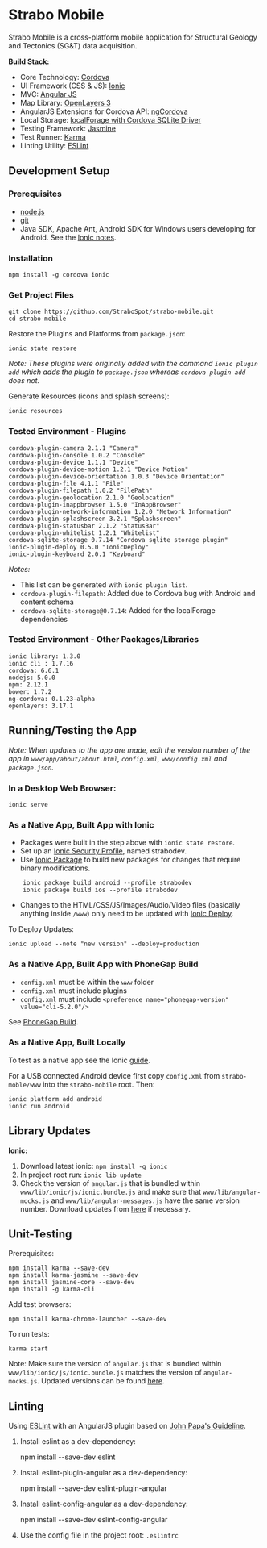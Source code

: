 Strabo Mobile
==============

Strabo Mobile is a cross-platform mobile application for Structural Geology and Tectonics (SG&T) data acquisition.

**Build Stack:**
- Core Technology: [Cordova](http://cordova.apache.org/)
- UI Framework (CSS & JS): [Ionic](http://ionicframework.com/)
- MVC: [Angular JS](https://angularjs.org/)
- Map Library: [OpenLayers 3](http://openlayers.org/)
- AngularJS Extensions for Cordova API: [ngCordova](http://ngcordova.com/)
- Local Storage: [localForage with Cordova SQLite Driver](https://github.com/thgreasi/localForage-cordovaSQLiteDriver)
- Testing Framework: [Jasmine](http://jasmine.github.io/)
- Test Runner: [Karma](karma-runner.github.io/)
- Linting Utility: [ESLint](http://eslint.org/)

## Development Setup

### Prerequisites

- [node.js](http://nodejs.org/)
- [git](http://git-scm.com/)
- Java SDK, Apache Ant, Android SDK for Windows users developing for Android. See the [Ionic notes](http://ionicframework.com/docs/guide/installation.html).

### Installation

    npm install -g cordova ionic

### Get Project Files

    git clone https://github.com/StraboSpot/strabo-mobile.git
    cd strabo-mobile

Restore the Plugins and Platforms from `package.json`:

    ionic state restore

*Note: These plugins were originally added with the command `ionic plugin add` which adds the plugin to `package.json` whereas `cordova plugin add` does not.*
    
Generate Resources (icons and splash screens):
    
    ionic resources
    
### Tested Environment - Plugins    
    cordova-plugin-camera 2.1.1 "Camera"
    cordova-plugin-console 1.0.2 "Console"
    cordova-plugin-device 1.1.1 "Device"
    cordova-plugin-device-motion 1.2.1 "Device Motion"
    cordova-plugin-device-orientation 1.0.3 "Device Orientation"
    cordova-plugin-file 4.1.1 "File"
    cordova-plugin-filepath 1.0.2 "FilePath"
    cordova-plugin-geolocation 2.1.0 "Geolocation"
    cordova-plugin-inappbrowser 1.5.0 "InAppBrowser"
    cordova-plugin-network-information 1.2.0 "Network Information"
    cordova-plugin-splashscreen 3.2.1 "Splashscreen"
    cordova-plugin-statusbar 2.1.2 "StatusBar"
    cordova-plugin-whitelist 1.2.1 "Whitelist"
    cordova-sqlite-storage 0.7.14 "Cordova sqlite storage plugin"
    ionic-plugin-deploy 0.5.0 "IonicDeploy"
    ionic-plugin-keyboard 2.0.1 "Keyboard"

*Notes:*
- This list can be generated with `ionic plugin list`.
- `cordova-plugin-filepath`: Added due to Cordova bug with Android and content schema
- `cordova-sqlite-storage@0.7.14`: Added for the localForage dependencies

### Tested Environment - Other Packages/Libraries

    ionic library: 1.3.0
    ionic cli : 1.7.16
    cordova: 6.6.1
    nodejs: 5.0.0
    npm: 2.12.1
    bower: 1.7.2
    ng-cordova: 0.1.23-alpha
    openlayers: 3.17.1

## Running/Testing the App

*Note: When updates to the app are made, edit the version number of the app in `www/app/about/about.html`, `config.xml`, `www/config.xml` and `package.json`.*

### In a Desktop Web Browser:  

    ionic serve

### As a Native App, Built App with Ionic
- Packages were built in the step above with `ionic state restore`.
- Set up an [Ionic Security Profile](http://docs.ionic.io/docs/security-profiles), named strabodev. 
- Use [Ionic Package](http://docs.ionic.io/docs/package-overview) to build new packages for changes that require binary modifications.

```
    ionic package build android --profile strabodev
    ionic package build ios --profile strabodev
```
    
- Changes to the HTML/CSS/JS/Images/Audio/Video files (basically anything inside `/www`) only need to be updated with [Ionic Deploy](http://docs.ionic.io/docs/deploy-overview).

To Deploy Updates:

    ionic upload --note "new version" --deploy=production

### As a Native App, Built App with PhoneGap Build

- `config.xml` must be within the `www` folder
- `config.xml` must include plugins
- `config.xml` must include `<preference name="phonegap-version" value="cli-5.2.0"/>`

See [PhoneGap Build](https://build.phonegap.com).

### As a Native App, Built Locally

To test as a native app see the Ionic [guide](http://ionicframework.com/docs/guide/testing.html).

For a USB connected Android device first copy `config.xml` from `strabo-moble/www` into the `strabo-mobile` root. Then:

    ionic platform add android
    ionic run android
    
## Library Updates

**Ionic:**

1. Download latest ionic: `npm install -g ionic`
2. In project root run: `ionic lib update`
3. Check the version of `angular.js` that is bundled within `www/lib/ionic/js/ionic.bundle.js` and make sure that `www/lib/angular-mocks.js` and `www/lib/angular-messages.js` have the same version number. Download updates from [here](https://code.angularjs.org/) if necessary. 


## Unit-Testing

Prerequisites:

    npm install karma --save-dev
    npm install karma-jasmine --save-dev
    npm install jasmine-core --save-dev
    npm install -g karma-cli
    
Add test browsers:

    npm install karma-chrome-launcher --save-dev

To run tests:

    karma start

Note: Make sure the version of `angular.js` that is bundled within `www/lib/ionic/js/ionic.bundle.js` matches the version of `angular-mocks.js`. Updated versions can be found [here](https://code.angularjs.org/).

## Linting

Using [ESLint](http://eslint.org/) with an AngularJS plugin based on [John Papa's Guideline](https://github.com/johnpapa/angular-styleguide).

1) Install eslint as a dev-dependency:

    npm install --save-dev eslint

2) Install eslint-plugin-angular as a dev-dependency:

    npm install --save-dev eslint-plugin-angular

3) Install eslint-config-angular as a dev-dependency:

    npm install --save-dev eslint-config-angular
    
4) Use the config file in the project root: `.eslintrc`
